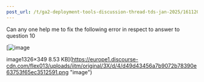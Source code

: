 ```yaml
---
post_url: /t/ga2-deployment-tools-discussion-thread-tds-jan-2025/161120/80
---
```

Can any one help me to fix the following error in respect to answer to question 10  

[![image](https://europe1.discourse-cdn.com/flex013/uploads/iitm/original/3X/d/4/d49d43456a7b9072b78390e63753f65ec3512591.png)

image1326×349 8.53 KB](https://europe1.discourse-cdn.com/flex013/uploads/iitm/original/3X/d/4/d49d43456a7b9072b78390e63753f65ec3512591.png "image")